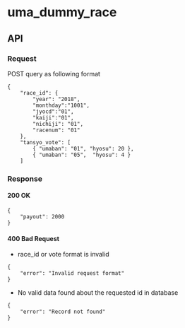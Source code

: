 # uma_dummy_race
## API
### Request
POST query as following format
```
{
    "race_id": {
        "year": "2018",
        "monthday":"1001",
        "jyocd":"01",
        "kaiji":"01",
        "nichiji": "01",
        "racenum": "01"
    },
    "tansyo_vote": [
        { "umaban": "01", "hyosu": 20 },
        { "umaban": "05",  "hyosu": 4 }
    ]
```

### Response

#### 200 OK
```
{
    "payout": 2000
}
```

#### 400 Bad Request
* race_id or vote format is invalid
```
{
    "error": "Invalid request format"
}
```

* No valid data found about the requested id in database 
```
{
    "error": "Record not found"
}
```
